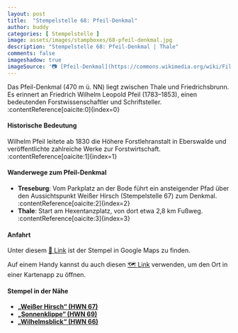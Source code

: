 ```yaml
---
layout: post
title:  "Stempelstelle 68: Pfeil-Denkmal"
author: buddy
categories: [ Stempelstelle ]
image: assets/images/stampboxes/68-pfeil-denkmal.jpg
description: "Stempelstelle 68: Pfeil-Denkmal | Thale"
comments: false
imageshadow: true
imageSource: '📷 [Pfeil-Denkmal](https://commons.wikimedia.org/wiki/File:Pfeil-Denkmal.jpg) von <a href="//commons.wikimedia.org/wiki/User:ExampleUser" title="User:ExampleUser">ExampleUser</a> unter Lizenz [CC BY-SA 4.0](https://creativecommons.org/licenses/by-sa/4.0)'
---
```


Das Pfeil-Denkmal (470 m ü. NN) liegt zwischen Thale und Friedrichsbrunn. Es erinnert an Friedrich Wilhelm Leopold Pfeil (1783–1853), einen bedeutenden Forstwissenschaftler und Schriftsteller. :contentReference[oaicite:0]{index=0}

#### Historische Bedeutung

Wilhelm Pfeil leitete ab 1830 die Höhere Forstlehranstalt in Eberswalde und veröffentlichte zahlreiche Werke zur Forstwirtschaft. :contentReference[oaicite:1]{index=1}

#### Wanderwege zum Pfeil-Denkmal

- **Treseburg**: Vom Parkplatz an der Bode führt ein ansteigender Pfad über den Aussichtspunkt Weißer Hirsch (Stempelstelle 67) zum Denkmal. :contentReference[oaicite:2]{index=2}
- **Thale**: Start am Hexentanzplatz, von dort etwa 2,8 km Fußweg. :contentReference[oaicite:3]{index=3}

#### Anfahrt

Unter diesem [📍 Link](https://www.google.com/maps/dir/?api=1&origin=&destination=51.71732%2C%2011.00223) ist der Stempel in Google Maps zu finden.

<div class="android-only">
  Auf einem Handy kannst du auch diesen 
  <a href="geo:51.71732,11.00223">🗺️ Link</a> 
  verwenden, um den Ort in einer Kartenapp zu öffnen.
  <p></p>
</div>

#### Stempel in der Nähe

- [**„Weißer Hirsch“ (HWN 67)**](/stempelstelle-67-weisser-hirsch)
- [**„Sonnenklippe“ (HWN 69)**](/stempelstelle-69-sonnenklippe)
- [**„Wilhelmsblick“ (HWN 66)**](/stempelstelle-66-wilhelmsblick)
